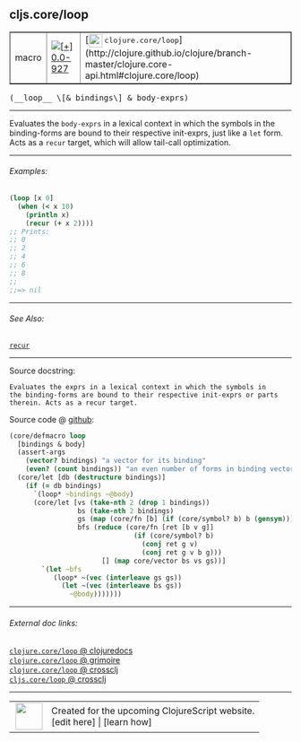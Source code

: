 ## cljs.core/loop



 <table border="1">
<tr>
<td>macro</td>
<td><a href="https://github.com/cljsinfo/cljs-api-docs/tree/0.0-927"><img valign="middle" alt="[+] 0.0-927" title="Added in 0.0-927" src="https://img.shields.io/badge/+-0.0--927-lightgrey.svg"></a> </td>
<td>
[<img height="24px" valign="middle" src="http://i.imgur.com/1GjPKvB.png"> <samp>clojure.core/loop</samp>](http://clojure.github.io/clojure/branch-master/clojure.core-api.html#clojure.core/loop)
</td>
</tr>
</table>


 <samp>
(__loop__ \[& bindings\] & body-exprs)<br>
</samp>

---

Evaluates the `body-exprs` in a lexical context in which the symbols in
the binding-forms are bound to their respective init-exprs, just like a `let` form.
Acts as a `recur` target, which will allow tail-call optimization.



---

###### Examples:

```clj
(loop [x 0]
  (when (< x 10)
    (println x)
    (recur (+ x 2))))
;; Prints:
;; 0
;; 2
;; 4
;; 6
;; 8
;;
;;=> nil
```



---

###### See Also:

[`recur`](../special/recur.md)<br>

---


Source docstring:

```
Evaluates the exprs in a lexical context in which the symbols in
the binding-forms are bound to their respective init-exprs or parts
therein. Acts as a recur target.
```


Source code @ [github](https://github.com/clojure/clojurescript/blob/r1.7.10/src/main/clojure/cljs/core.cljc#L700-L722):

```clj
(core/defmacro loop
  [bindings & body]
  (assert-args
    (vector? bindings) "a vector for its binding"
    (even? (count bindings)) "an even number of forms in binding vector")
  (core/let [db (destructure bindings)]
    (if (= db bindings)
      `(loop* ~bindings ~@body)
      (core/let [vs (take-nth 2 (drop 1 bindings))
                 bs (take-nth 2 bindings)
                 gs (map (core/fn [b] (if (core/symbol? b) b (gensym))) bs)
                 bfs (reduce (core/fn [ret [b v g]]
                               (if (core/symbol? b)
                                 (conj ret g v)
                                 (conj ret g v b g)))
                       [] (map core/vector bs vs gs))]
        `(let ~bfs
           (loop* ~(vec (interleave gs gs))
             (let ~(vec (interleave bs gs))
               ~@body)))))))
```

<!--
Repo - tag - source tree - lines:

 <pre>
clojurescript @ r1.7.10
└── src
    └── main
        └── clojure
            └── cljs
                └── <ins>[core.cljc:700-722](https://github.com/clojure/clojurescript/blob/r1.7.10/src/main/clojure/cljs/core.cljc#L700-L722)</ins>
</pre>

-->

---



###### External doc links:

[`clojure.core/loop` @ clojuredocs](http://clojuredocs.org/clojure.core/loop)<br>
[`clojure.core/loop` @ grimoire](http://conj.io/store/v1/org.clojure/clojure/1.7.0-beta3/clj/clojure.core/loop/)<br>
[`clojure.core/loop` @ crossclj](http://crossclj.info/fun/clojure.core/loop.html)<br>
[`cljs.core/loop` @ crossclj](http://crossclj.info/fun/cljs.core/loop.html)<br>

---

 <table>
<tr><td>
<img valign="middle" align="right" width="48px" src="http://i.imgur.com/Hi20huC.png">
</td><td>
Created for the upcoming ClojureScript website.<br>
[edit here] | [learn how]
</td></tr></table>

[edit here]:https://github.com/cljsinfo/cljs-api-docs/blob/master/cljsdoc/cljs.core/loop.cljsdoc
[learn how]:https://github.com/cljsinfo/cljs-api-docs/wiki/cljsdoc-files

<!--

This information was too distracting to show to readers, but I'll leave it
commented here since it is helpful to:

- pretty-print the data used to generate this document
- and show how to retrieve that data



The API data for this symbol:

```clj
{:description "Evaluates the `body-exprs` in a lexical context in which the symbols in\nthe binding-forms are bound to their respective init-exprs, just like a `let` form.\nActs as a `recur` target, which will allow tail-call optimization.",
 :ns "cljs.core",
 :name "loop",
 :signature ["[[& bindings] & body-exprs]"],
 :history [["+" "0.0-927"]],
 :type "macro",
 :related ["special/recur"],
 :full-name-encode "cljs.core/loop",
 :source {:code "(core/defmacro loop\n  [bindings & body]\n  (assert-args\n    (vector? bindings) \"a vector for its binding\"\n    (even? (count bindings)) \"an even number of forms in binding vector\")\n  (core/let [db (destructure bindings)]\n    (if (= db bindings)\n      `(loop* ~bindings ~@body)\n      (core/let [vs (take-nth 2 (drop 1 bindings))\n                 bs (take-nth 2 bindings)\n                 gs (map (core/fn [b] (if (core/symbol? b) b (gensym))) bs)\n                 bfs (reduce (core/fn [ret [b v g]]\n                               (if (core/symbol? b)\n                                 (conj ret g v)\n                                 (conj ret g v b g)))\n                       [] (map core/vector bs vs gs))]\n        `(let ~bfs\n           (loop* ~(vec (interleave gs gs))\n             (let ~(vec (interleave bs gs))\n               ~@body)))))))",
          :title "Source code",
          :repo "clojurescript",
          :tag "r1.7.10",
          :filename "src/main/clojure/cljs/core.cljc",
          :lines [700 722]},
 :examples [{:id "60291e",
             :content "```clj\n(loop [x 0]\n  (when (< x 10)\n    (println x)\n    (recur (+ x 2))))\n;; Prints:\n;; 0\n;; 2\n;; 4\n;; 6\n;; 8\n;;\n;;=> nil\n```"}],
 :full-name "cljs.core/loop",
 :clj-symbol "clojure.core/loop",
 :docstring "Evaluates the exprs in a lexical context in which the symbols in\nthe binding-forms are bound to their respective init-exprs or parts\ntherein. Acts as a recur target."}

```

Retrieve the API data for this symbol:

```clj
;; from Clojure REPL
(require '[clojure.edn :as edn])
(-> (slurp "https://raw.githubusercontent.com/cljsinfo/cljs-api-docs/catalog/cljs-api.edn")
    (edn/read-string)
    (get-in [:symbols "cljs.core/loop"]))
```

-->
